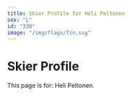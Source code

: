 ```yaml
---
title: Skier Profile for Heli Peltonen
sex: "L"
id: "330"
image: "/img/flags/fin.svg" 
---
```


# Skier Profile

This page is for: Heli Peltonen.
    